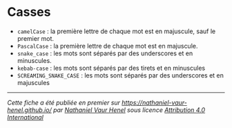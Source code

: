 # Casses

- `camelCase` : la première lettre de chaque mot est en majuscule, sauf le premier mot.
- `PascalCase` : la première lettre de chaque mot est en majuscule.
- `snake_case` : les mots sont séparés par des underscores et en minuscules.
- `kebab-case` : les mots sont séparés par des tirets et en minuscules 
- `SCREAMING_SNAKE_CASE` : les mots sont séparés par des underscores et en majuscules 

---

_Cette fiche a été publiée en premier sur https://nathaniel-vaur-henel.github.io/ par [Nathaniel Vaur Henel](https://nathaniel-vaur-henel.github.io/crafters/nathaniel-vaur-henel) sous licence [Attribution 4.0 International](https://creativecommons.org/licenses/by/4.0/)_
